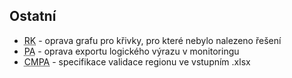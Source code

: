 ﻿---
categories: [fenix]
layout: fenix
---


## Ostatní
<ul>
<li><abbr title="Reachové křivky">RK</abbr> - oprava grafu pro křivky, pro které nebylo nalezeno řešení</li>
<li><abbr title="Postanalýza">PA</abbr> - oprava exportu logického výrazu v monitoringu</li>
<li><abbr title="Crossmediální postanalýza">CMPA</abbr> - specifikace validace regionu ve vstupním .xlsx</li>
</ul>

